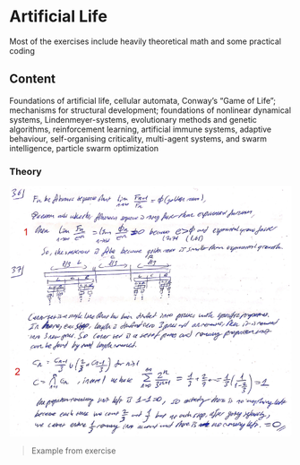 # Artificial Life


Most of the exercises include heavily theoretical math and some practical coding


## Content

Foundations of artificial life, cellular automata, Conway’s “Game of Life”; mechanisms for structural development; foundations of nonlinear dynamical systems, Lindenmeyer-systems, evolutionary methods and genetic algorithms, reinforcement
learning, artificial immune systems, adaptive behaviour, self-organising criticality, multi-agent systems, and swarm intelligence, particle swarm optimization


### Theory

![alt text](https://github.com/cuneyterem8/uni_bonn_background/blob/master/artificial_life/image.png?raw=true)

> Example from exercise
